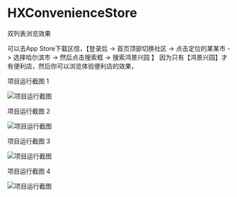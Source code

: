 # HXConvenienceStore
双列表浏览效果

可以去App Store下载区信，【登录后 -> 首页顶部切换社区 -> 点击定位的某某市 -> 选择哈尔滨市  ->  然后点击搜索框 -> 搜索鸿景兴园 】
因为只有【鸿景兴园】才有便利店，然后你可以浏览体验便利店的效果，

项目运行截图 1

![项目运行截图](https://raw.githubusercontent.com/andZhangjiong/DynamicCircle/master/AB648C0CF0733AC9E31CBE22EA9F2B96.jpg)

项目运行截图 2

![项目运行截图](https://raw.githubusercontent.com/andZhangjiong/DynamicCircle/master/D05A26F7C43280BEA236757341832EDF.png)

项目运行截图 3

![项目运行截图](https://raw.githubusercontent.com/andZhangjiong/DynamicCircle/master/1E7402830EB41B64DE4663DCCB008ACD.png)

项目运行截图 4

![项目运行截图](https://raw.githubusercontent.com/andZhangjiong/DynamicCircle/master/87F34DD8E492A9CEE37B9194D87E9097.png)
